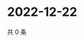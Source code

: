 # 2022-12-22

共 0 条

<!-- BEGIN WEIBO -->
<!-- 最后更新时间 Thu Dec 22 2022 16:17:01 GMT+0800 (China Standard Time) -->

<!-- END WEIBO -->

